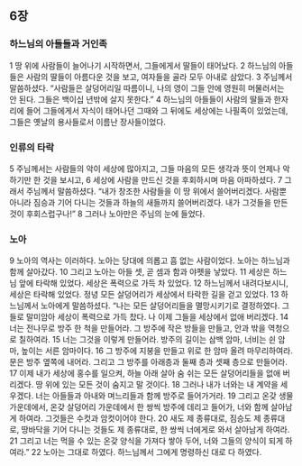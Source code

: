 ## 6장
### 하느님의 아들들과 거인족
1 땅 위에 사람들이 늘어나기 시작하면서, 그들에게서 딸들이 태어났다.
2 하느님의 아들들은 사람의 딸들이 아름다운 것을 보고, 여자들을 골라 모두 아내로 삼았다.
3 주님께서 말씀하셨다. “사람들은 살덩어리일 따름이니, 나의 영이 그들 안에 영원히 머물러서는 안 된다. 그들은 백이십 년밖에 살지 못한다.”
4 하느님의 아들들이 사람의 딸들과 한자리에 들어 그들에게서 자식이 태어나던 그때와 그 뒤에도 세상에는 나필족이 있었는데, 그들은 옛날의 용사들로서 이름난 장사들이었다.
### 인류의 타락
5 주님께서는 사람들의 악이 세상에 많아지고, 그들 마음의 모든 생각과 뜻이 언제나 악하기만 한 것을 보시고,
6 세상에 사람을 만드신 것을 후회하시며 마음 아파하셨다.
7 그래서 주님께서 말씀하셨다. “내가 창조한 사람들을 이 땅 위에서 쓸어버리겠다. 사람뿐 아니라 짐승과 기어 다니는 것들과 하늘의 새들까지 쓸어버리겠다. 내가 그것들을 만든 것이 후회스럽구나!”
8 그러나 노아만은 주님의 눈에 들었다.
### 노아
9 노아의 역사는 이러하다. 노아는 당대에 의롭고 흠 없는 사람이었다. 노아는 하느님과 함께 살아갔다.
10 그리고 노아는 아들 셋, 곧 셈과 함과 야펫을 낳았다.
11 세상은 하느님 앞에 타락해 있었다. 세상은 폭력으로 가득 차 있었다.
12 하느님께서 내려다보시니, 세상은 타락해 있었다. 정녕 모든 살덩어리가 세상에서 타락한 길을 걷고 있었다.
13 하느님께서 노아에게 말씀하셨다. “나는 모든 살덩어리들을 멸망시키기로 결정하였다. 그들로 말미암아 세상이 폭력으로 가득 찼다. 나 이제 그들을 세상에서 없애 버리겠다.
14 너는 전나무로 방주 한 척을 만들어라. 그 방주에 작은 방들을 만들고, 안과 밖을 역청으로 칠하여라.
15 너는 그것을 이렇게 만들어라. 방주의 길이는 삼백 암마, 너비는 쉰 암마, 높이는 서른 암마이다.
16 그 방주에 지붕을 만들고 위로 한 암마 올려 마무리하여라. 문은 방주 옆쪽에 내어라. 그리고 그 방주를 아래층과 둘째 층과 셋째 층으로 만들어라.
17 이제 내가 세상에 홍수를 일으켜, 하늘 아래 살아 숨 쉬는 모든 살덩어리들을 없애 버리겠다. 땅 위에 있는 모든 것이 숨지고 말 것이다.
18 그러나 내가 너와는 내 계약을 세우겠다. 너는 아들들과 아내와 며느리들과 함께 방주로 들어가거라.
19 그리고 온갖 생물 가운데에서, 온갖 살덩어리 가운데에서 한 쌍씩 방주에 데리고 들어가, 너와 함께 살아남게 하여라. 그것들은 수컷과 암컷이어야 한다.
20 새도 제 종류대로, 짐승도 제 종류대로, 땅바닥을 기어 다니는 것들도 제 종류대로, 한 쌍씩 너에게로 와서 살아남게 하여라.
21 그리고 너는 먹을 수 있는 온갖 양식을 가져다 쌓아 두어, 너와 그들의 양식이 되게 하여라.”
22 노아는 그대로 하였다. 하느님께서 그에게 명령하신 대로 다 하였다.
